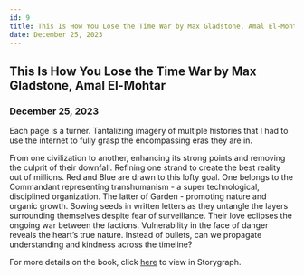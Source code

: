 ```yaml
---
id: 9
title: This Is How You Lose the Time War by Max Gladstone, Amal El-Mohtar 
date: December 25, 2023
---
```


## This Is How You Lose the Time War by Max Gladstone, Amal El-Mohtar 

### December 25, 2023

Each page is a turner. Tantalizing imagery of multiple histories that I had to use the internet to fully grasp the encompassing eras they are in.

From one civilization to another, enhancing its strong points and removing the culprit of their downfall. Refining one strand to create the best reality out of millions. Red and Blue are drawn to this lofty goal. One belongs to the Commandant representing transhumanism - a super technological, disciplined organization. The latter of Garden - promoting nature and organic growth. Sowing seeds in written letters as they untangle the layers surrounding themselves despite fear of surveillance. Their love eclipses the ongoing war between the factions. Vulnerability in the face of danger reveals the heart’s true nature. Instead of bullets, can we propagate understanding and kindness across the timeline?

For more details on the book, click 
<a href="https://app.thestorygraph.com/books/97d777d8-a679-4bc3-977f-16b945d1960d" target="_blank" rel="noopener noreferrer">here</a> to view in Storygraph.